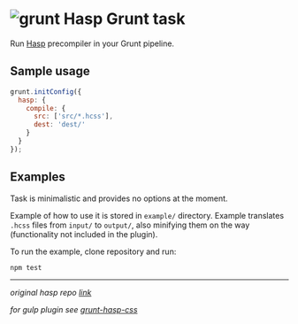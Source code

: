 # ![grunt](https://avatars2.githubusercontent.com/u/1630826?v=3&s=40) Hasp Grunt task

Run [Hasp](https://github.com/djanowski/hasp) precompiler in your Grunt pipeline.

## Sample usage

```js
grunt.initConfig({
  hasp: {
    compile: {
      src: ['src/*.hcss'],
      dest: 'dest/'
    }
  }
});
```

## Examples

Task is minimalistic and provides no options at the moment.

Example of how to use it is stored in `example/` directory. Example translates `.hcss` files from `input/` to `output/`, also minifying them on the way (functionality not included in the plugin).

To run the example, clone repository and run:

```shell
npm test
```

___
*original hasp repo [link](https://github.com/djanowski/hasp)*

*for gulp plugin see [grunt-hasp-css](https://www.npmjs.com/package/gulp-hasp-css)*